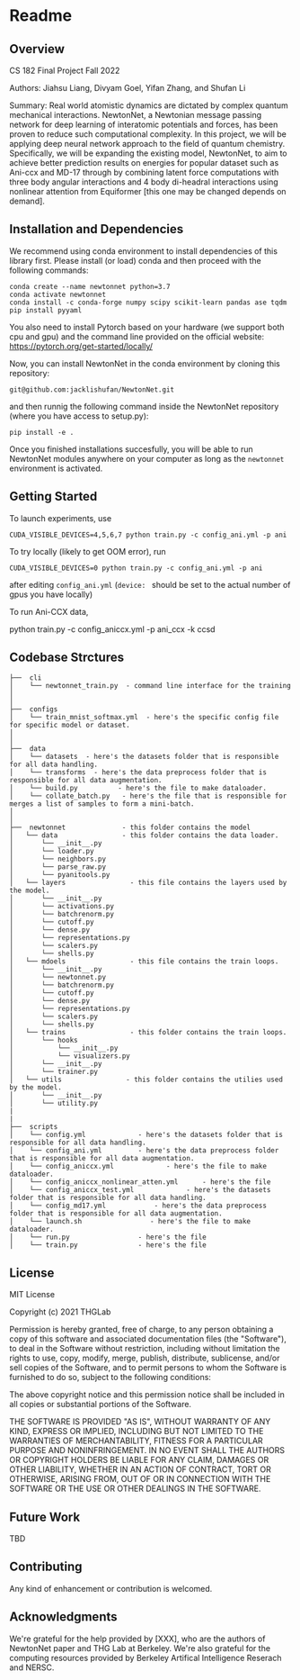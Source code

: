 # Readme #

## Overview ##

CS 182 Final Project Fall 2022

Authors: Jiahsu Liang, Divyam Goel, Yifan Zhang, and Shufan Li

Summary: Real world atomistic dynamics are dictated by complex quantum mechanical interactions. NewtonNet, a Newtonian message passing network for deep learning of interatomic potentials and forces, has been proven to reduce such computational complexity. 
In this project, we will be applying deep neural network approach to the field of quantum chemistry. Specifically, we will be expanding the existing model, NewtonNet, to aim to achieve better prediction results on energies for popular dataset such as Ani-ccx and MD-17 through  by combining latent force computations with three body angular interactions and 4 body di-headral interactions using nonlinear attention from Equiformer [this one may be changed depends on demand].  

## Installation and Dependencies ##

We recommend using conda environment to install dependencies of this library first.
Please install (or load) conda and then proceed with the following commands:

    conda create --name newtonnet python=3.7
    conda activate newtonnet
    conda install -c conda-forge numpy scipy scikit-learn pandas ase tqdm
    pip install pyyaml

You also need to install Pytorch based on your hardware (we support both cpu and gpu) and the command line 
provided on the official website: https://pytorch.org/get-started/locally/

Now, you can install NewtonNet in the conda environment by cloning this repository:

    git@github.com:jacklishufan/NewtonNet.git

and then runnig the following command inside the NewtonNet repository (where you have access to setup.py):

    pip install -e .

Once you finished installations succesfully, you will be able to run NewtonNet modules
anywhere on your computer as long as the `newtonnet` environment is activated.


## Getting Started

To launch experiments, use 
```
CUDA_VISIBLE_DEVICES=4,5,6,7 python train.py -c config_ani.yml -p ani
```

To try locally (likely to get OOM error), run

```
CUDA_VISIBLE_DEVICES=0 python train.py -c config_ani.yml -p ani
```

after editing `config_ani.yml`  (`device: ` should be set to the actual number of gpus you have locally)


To run Ani-CCX data,

python train.py -c config_aniccx.yml -p ani_ccx -k ccsd


## Codebase Strctures ##
```
├──  cli
│    └── newtonnet_train.py  - command line interface for the training
│
│
├──  configs  
│    └── train_mnist_softmax.yml  - here's the specific config file for specific model or dataset.
│ 
│
├──  data  
│    └── datasets  - here's the datasets folder that is responsible for all data handling.
│    └── transforms  - here's the data preprocess folder that is responsible for all data augmentation.
│    └── build.py  		   - here's the file to make dataloader.
│    └── collate_batch.py   - here's the file that is responsible for merges a list of samples to form a mini-batch.
│
│
├──  newtonnet              - this folder contains the model
│   └── data                - this folder contains the data loader.
│       └── __init__.py    
│       └── loader.py   
│       └── neighbors.py   
│       └── parse_raw.py    
│       └── pyanitools.py    
│   └── layers                - this file contains the layers used by the model.
│       └── __init__.py    
│       └── activations.py   
│       └── batchrenorm.py   
│       └── cutoff.py    
│       └── dense.py   
│       └── representations.py   
│       └── scalers.py    
│       └── shells.py   
│   └── mdoels                - this file contains the train loops.
│       └── __init__.py    
│       └── newtonnet.py   
│       └── batchrenorm.py   
│       └── cutoff.py    
│       └── dense.py   
│       └── representations.py   
│       └── scalers.py    
│       └── shells.py   
│   └── trains                - this folder contains the train loops.
│       └── hooks
│           └── __init__.py
│           └── visualizers.py
│       └── __init__.py   
│       └── trainer.py  
│   └── utils                - this folder contains the utilies used by the model.
│       └── __init__.py    
│       └── utility.py   
|
|
├──  scripts  
│    └── config.yml             - here's the datasets folder that is responsible for all data handling.
│    └── config_ani.yml         - here's the data preprocess folder that is responsible for all data augmentation.
│    └── config_aniccx.yml  		   - here's the file to make dataloader.
│    └── config_aniccx_nonlinear_atten.yml      - here's the file 
│    └── config_aniccx_test.yml             - here's the datasets folder that is responsible for all data handling.
│    └── config_md17.yml            - here's the data preprocess folder that is responsible for all data augmentation.
│    └── launch.sh       		   - here's the file to make dataloader.
│    └── run.py                 - here's the file 
│    └── train.py               - here's the file 
```

## License ##

MIT License

Copyright (c) 2021 THGLab

Permission is hereby granted, free of charge, to any person obtaining a copy
of this software and associated documentation files (the "Software"), to deal
in the Software without restriction, including without limitation the rights
to use, copy, modify, merge, publish, distribute, sublicense, and/or sell
copies of the Software, and to permit persons to whom the Software is
furnished to do so, subject to the following conditions:

The above copyright notice and this permission notice shall be included in all
copies or substantial portions of the Software.

THE SOFTWARE IS PROVIDED "AS IS", WITHOUT WARRANTY OF ANY KIND, EXPRESS OR
IMPLIED, INCLUDING BUT NOT LIMITED TO THE WARRANTIES OF MERCHANTABILITY,
FITNESS FOR A PARTICULAR PURPOSE AND NONINFRINGEMENT. IN NO EVENT SHALL THE
AUTHORS OR COPYRIGHT HOLDERS BE LIABLE FOR ANY CLAIM, DAMAGES OR OTHER
LIABILITY, WHETHER IN AN ACTION OF CONTRACT, TORT OR OTHERWISE, ARISING FROM,
OUT OF OR IN CONNECTION WITH THE SOFTWARE OR THE USE OR OTHER DEALINGS IN THE
SOFTWARE.


## Future Work ##

TBD


## Contributing
Any kind of enhancement or contribution is welcomed.


## Acknowledgments

We're grateful for the help provided by [XXX], who are the authors of NewtonNet paper and THG Lab at Berkeley.
We're also grateful for the computing resources provided by Berkeley Artifical Intelligence Reserach and NERSC. 


